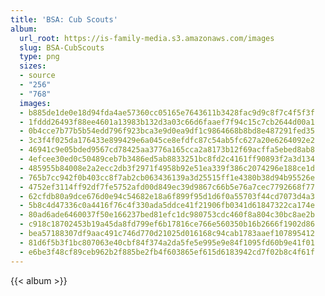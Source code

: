 ```yaml
---
title: 'BSA: Cub Scouts'
album:
  url_root: https://is-family-media.s3.amazonaws.com/images
  slug: BSA-CubScouts
  type: png
  sizes:
  - source
  - "256"
  - "768"
  images:
  - b885de1de0e18d94fda4ae57360cc05165e7643611b3428fac9d9c8f7c4f5f3f
  - 1fddd26493f88ee4601a13983b132d3a03c66d6faaef7f94c15c7cb2644d00a1
  - 0b4cce7b77b5b54edd796f923bca3e9d0ea9df1c9864668b8bd8e487291fed35
  - 3c3f4f025da176433e899429e6a045ce8efdfc87c54ab5fc627a20e6264092e2
  - 46941c9e05bded9567cd78425aa3776a165cca2a8173b12f69acffa5ebed8ab8
  - 4efcee30ed0c50489ceb7b3486ed5ab8833251bc8fd2c4161ff90893f2a3d134
  - 485955b84008e2a2ecc2db3f2971f4958b92e51ea339f386c2074296e188ce1d
  - 765b7cc942f0b403cc8f7ab2cb063436139a3d25515ff1e4380b38d94b95526e
  - 4752ef3114ff92df7fe5752afd00d849ec39d9867c66b5e76a7cec7792668f77
  - 62cfdb80a9dce676d0e94c54682e18a6f899f95d1d6f0a55703f44cd7073d4a3
  - 5b8c4d47336c0a4416f76c4f330ada5ddce41f21906fb0341d61847322ca174e
  - 80ad6ade6460037f50e166237bed81efc1dc980753cdc460f8a804c30bc8ae2b
  - c918c18702453b19a45da8fd799ef6b17816ce766e560350b16b2666f1902d86
  - bea57188307df9aac491c746d770d21025d016168c94cab1783aaef107895412
  - 81d6f5b3f1bc807063e40cbf84f374a2da5fe5e995e9e84f1095fd60b9e41f01
  - e6be3f48cf89ceb962b2f885be2fb4f603865ef615d6183942cd7f02b8c4f61f
---
```

{{< album >}}
